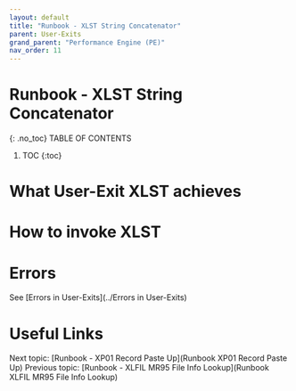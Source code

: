 ```yaml
---
layout: default
title: "Runbook - XLST String Concatenator"
parent: User-Exits
grand_parent: "Performance Engine (PE)"
nav_order: 11
---
```


# Runbook - XLST String Concatenator
{: .no_toc}
TABLE OF CONTENTS
1. TOC
{:toc}

# What User-Exit XLST achieves

# How to invoke XLST

# Errors
See [Errors in User-Exits](../Errors in User-Exits)


# Useful Links
Next topic: [Runbook - XP01 Record Paste Up](Runbook XP01 Record Paste Up)
Previous topic: [Runbook - XLFIL MR95 File Info Lookup](Runbook XLFIL MR95 File Info Lookup)


